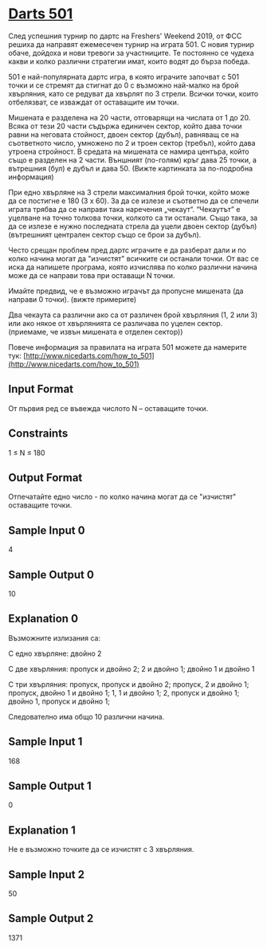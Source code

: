 # [Darts 501](hackerrank.com/contests/practice-1-sda/challenges/darts-501)

След успешния турнир по дартс на Freshers' Weekend 2019, от ФСС решиха да направят ежемесечен турнир на играта 501. С новия турнир обаче, дойдоха и нови тревоги за участниците. Те постоянно се чудеха какви и колко различни стратегии имат, които водят до бърза победа.

501 е най-популярната дартс игра, в която играчите започват с 501 точки и се стремят да стигнат до 0 с възможно най-малко на брой хвърляния, като се редуват да хвърлят по 3 стрели. Всички точки, които отбелязват, се изваждат от оставащите им точки.

Мишената е разделена на 20 части, отговарящи на числата от 1 до 20. Всяка от тези 20 части съдържа единичен сектор, който дава точки равни на неговата стойност, двоен сектор (дубъл), равняващ се на съответното число, умножено по 2 и троен сектор (требъл), който дава утроена стройност. В средата на мишената се намира центъра, който също е разделен на 2 части. Външният (по-голям) кръг дава 25 точки, а вътрешния (бул) е дубъл и дава 50. (Вижте картинката за по-подробна информация)

При едно хвърляне на 3 стрели максималния брой точки, който може да се постигне е 180 (3 x 60). За да се излезе и съответно да се спечели играта трябва да се направи така наречения „чекаут“. “Чекаутът” е уцелване на точно толкова точки, колкото са ти останали. Също така, за да се излезе е нужно последната стрела да уцели двоен сектор (дубъл) (вътрешният централен сектор също се брои за дубъл).

Често срещан проблем пред дартс играчите е да разберат дали и по колко начина могат да "изчистят" всичките си останали точки. От вас се иска да напишете програма, която изчислява по колко различни начина може да се направи това при оставащи N точки.

Имайте предвид, че е възможно играчът да пропусне мишената (да направи 0 точки). (вижте примерите)

Два чекаута са различни ако са от различен брой хвърляния (1, 2 или 3) или ако някое от хвърлянията се различава по уцелен сектор. (приемаме, че извън мишената е отделен сектор))

Повече информация за правилата на играта 501 можете да намерите тук: [http://www.nicedarts.com/how_to_501](http://www.nicedarts.com/how_to_501)

## Input Format

От първия ред се въвежда числото N – оставащите точки.

## Constraints

1 ≤ N ≤ 180

## Output Format

Отпечатайте едно число - по колко начина могат да се "изчистят" оставащите точки.

## Sample Input 0

4

## Sample Output 0

10

## Explanation 0

Възможните излизания са:

С едно хвърляне: двойно 2

С две хвърляния: пропуск и двойно 2; 2 и двойно 1; двойно 1 и двойно 1

С три хвърляния: пропуск, пропуск и двойно 2; пропуск, 2 и двойно 1; пропуск, двойно 1 и двойно 1; 1, 1 и двойно 1; 2, пропуск и двойно 1; двойно 1, пропуск и двойно 1;

Следователно има общо 10 различни начина.

## Sample Input 1

168

## Sample Output 1

0

## Explanation 1

Не е възможно точките да се изчистят с 3 хвърляния.

## Sample Input 2

50

## Sample Output 2

1371

